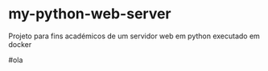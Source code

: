 # my-python-web-server
Projeto para fins académicos de um servidor web em python executado em docker

#ola
